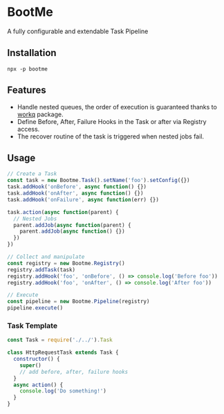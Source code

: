 # BootMe

A fully configurable and extendable Task Pipeline

## Installation

```
npx -p bootme
```

## Features

- Handle nested queues, the order of execution is guaranteed thanks to [workq](https://github.com/delvedor/workq) package.
- Define Before, After, Failure Hooks in the Task or after via Registry access.
- The recover routine of the task is triggered when nested jobs fail.


## Usage

```js
// Create a Task
const task = new Bootme.Task().setName('foo').setConfig({})
task.addHook('onBefore', async function() {})
task.addHook('onAfter', async function() {})
task.addHook('onFailure', async function(err) {})

task.action(async function(parent) {
  // Nested Jobs
  parent.addJob(async function(parent) {
    parent.addJob(async function() {})
  })
})

// Collect and manipulate
const registry = new Bootme.Registry()
registry.addTask(task)
registry.addHook('foo', 'onBefore', () => console.log('Before foo'))
registry.addHook('foo', 'onAfter', () => console.log('After foo'))

// Execute
const pipeline = new Bootme.Pipeline(registry)
pipeline.execute()
```

### Task Template

```js
const Task = require('./../').Task

class HttpRequestTask extends Task {
  constructor() {
    super()
    // add before, after, failure hooks
  }
  async action() {
    console.log('Do something!')
  }
}
```
